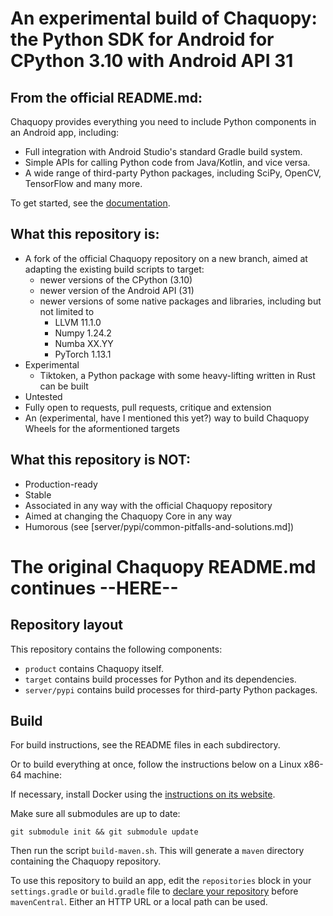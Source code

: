# An experimental build of Chaquopy: the Python SDK for Android for CPython 3.10 with Android API 31

## From the official README.md:

Chaquopy provides everything you need to include Python components in an Android app,
including:

* Full integration with Android Studio's standard Gradle build system.
* Simple APIs for calling Python code from Java/Kotlin, and vice versa.
* A wide range of third-party Python packages, including SciPy, OpenCV, TensorFlow and many
  more.

To get started, see the [documentation](https://chaquo.com/chaquopy/doc/current/).

## What this repository is:

- A fork of the official Chaquopy repository on a new branch, aimed at adapting the existing build scripts to target:
  - newer versions of the CPython (3.10)
  - newer version of the Android API (31)
  - newer versions of some native packages and libraries, including but not limited to
    - LLVM 11.1.0
    - Numpy 1.24.2
    - Numba XX.YY
    - PyTorch 1.13.1
- Experimental
    - Tiktoken, a Python package with some heavy-lifting written in Rust can be built
- Untested
- Fully open to requests, pull requests, critique and extension
- An (experimental, have I mentioned this yet?) way to build Chaquopy Wheels for the aformentioned targets

## What this repository is NOT:

- Production-ready
- Stable
- Associated in any way with the official Chaquopy repository
- Aimed at changing the Chaquopy Core in any way
- Humorous (see [server/pypi/common-pitfalls-and-solutions.md])

# The original Chaquopy README.md continues --HERE--

## Repository layout

This repository contains the following components:

* `product` contains Chaquopy itself.
* `target` contains build processes for Python and its dependencies.
* `server/pypi` contains build processes for third-party Python packages.

## Build

For build instructions, see the README files in each subdirectory.

Or to build everything at once, follow the instructions below on a Linux x86-64 machine:

If necessary, install Docker using the [instructions on its
website](https://docs.docker.com/install/#supported-platforms).

Make sure all submodules are up to date:

    git submodule init && git submodule update

Then run the script `build-maven.sh`. This will generate a `maven` directory containing the
Chaquopy repository.

To use this repository to build an app, edit the `repositories` block in your `settings.gradle`
or `build.gradle` file to [declare your
repository](https://docs.gradle.org/current/userguide/declaring_repositories.html#sec:declaring_multiple_repositories)
before `mavenCentral`. Either an HTTP URL or a local path can be used.
